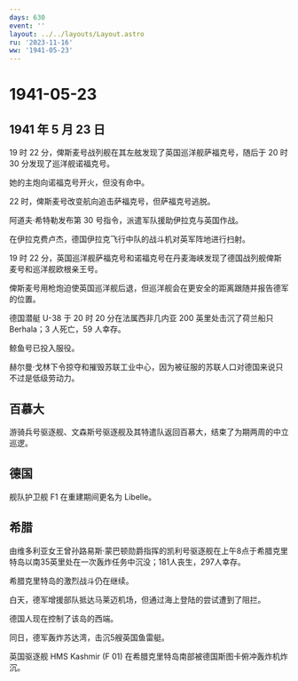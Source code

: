 ```yaml
---
days: 630
event: ''
layout: ../../layouts/Layout.astro
ru: '2023-11-16'
ww: '1941-05-23'
---
```


# 1941-05-23

## 1941 年 5 月 23 日

19 时 22 分，俾斯麦号战列舰在其左舷发现了英国巡洋舰萨福克号，随后于 20
时 30 分发现了巡洋舰诺福克号。

她的主炮向诺福克号开火，但没有命中。

22 时，俾斯麦号改变航向追击萨福克号，但萨福克号逃脱。

阿道夫·希特勒发布第 30 号指令，派遣军队援助伊拉克与英国作战。

在伊拉克费卢杰，德国伊拉克飞行中队的战斗机对英军阵地进行扫射。

19 时 22
分，英国巡洋舰萨福克号和诺福克号在丹麦海峡发现了德国战列舰俾斯麦号和巡洋舰欧根亲王号。

俾斯麦号用枪炮迫使英国巡洋舰后退，但巡洋舰会在更安全的距离跟随并报告德军的位置。

德国潜艇 U-38 于 20 时 20 分在法属西非几内亚 200 英里处击沉了荷兰船只
Berhala；3 人死亡，59 人幸存。

鲸鱼号已投入服役。

赫尔曼·戈林下令掠夺和摧毁苏联工业中心，因为被征服的苏联人口对德国来说只不过是低级劳动力。

## 百慕大

游骑兵号驱逐舰、文森斯号驱逐舰及其特遣队返回百慕大，结束了为期两周的中立巡逻。

## 德国

舰队护卫舰 F1 在重建期间更名为 Libelle。

## 希腊

由维多利亚女王曾孙路易斯·蒙巴顿勋爵指挥的凯利号驱逐舰在上午8点于希腊克里特岛以南35英里处在一次轰炸任务中沉没；181人丧生，297人幸存。

希腊克里特岛的激烈战斗仍在继续。

白天，德军增援部队抵达马莱迈机场，但通过海上登陆的尝试遭到了阻拦。

德国人现在控制了该岛的西端。

同日，德军轰炸苏达湾，击沉5艘英国鱼雷艇。

英国驱逐舰 HMS Kashmir (F 01)
在希腊克里特岛南部被德国斯图卡俯冲轰炸机炸沉。